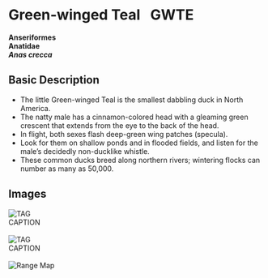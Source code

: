 # Green-winged Teal &nbsp; GWTE
**Anseriformes**<br>
**Anatidae**<br>
***Anas crecca***

## Basic Description
- The little Green-winged Teal is the smallest dabbling duck in North America.
- The natty male has a cinnamon-colored head with a gleaming green crescent that extends from the eye to the back of the head.
- In flight, both sexes flash deep-green wing patches (specula).
- Look for them on shallow ponds and in flooded fields, and listen for the male’s decidedly non-ducklike whistle.
- These common ducks breed along northern rivers; wintering flocks can number as many as 50,000.

<!--TAG helps me identify what the link points to-->
## Images
![TAG]()<br>
CAPTION <br><br>
![TAG]()<br>
CAPTION <br><br>
![Range Map](https://www.allaboutbirds.org/guide/assets/photo/62202911-720px.jpg)

